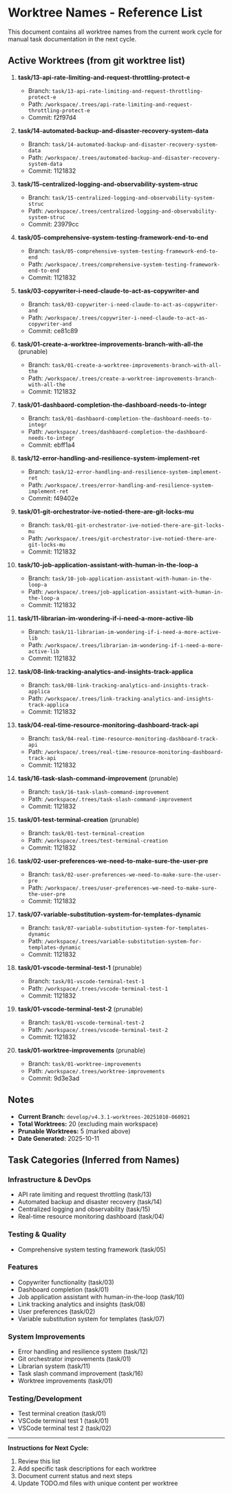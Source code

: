 # Worktree Names - Reference List

This document contains all worktree names from the current work cycle for manual task documentation in the next cycle.

## Active Worktrees (from git worktree list)

1. **task/13-api-rate-limiting-and-request-throttling-protect-e**
   - Branch: `task/13-api-rate-limiting-and-request-throttling-protect-e`
   - Path: `/workspace/.trees/api-rate-limiting-and-request-throttling-protect-e`
   - Commit: f2f97d4

2. **task/14-automated-backup-and-disaster-recovery-system-data**
   - Branch: `task/14-automated-backup-and-disaster-recovery-system-data`
   - Path: `/workspace/.trees/automated-backup-and-disaster-recovery-system-data`
   - Commit: 1121832

3. **task/15-centralized-logging-and-observability-system-struc**
   - Branch: `task/15-centralized-logging-and-observability-system-struc`
   - Path: `/workspace/.trees/centralized-logging-and-observability-system-struc`
   - Commit: 23979cc

4. **task/05-comprehensive-system-testing-framework-end-to-end**
   - Branch: `task/05-comprehensive-system-testing-framework-end-to-end`
   - Path: `/workspace/.trees/comprehensive-system-testing-framework-end-to-end`
   - Commit: 1121832

5. **task/03-copywriter-i-need-claude-to-act-as-copywriter-and**
   - Branch: `task/03-copywriter-i-need-claude-to-act-as-copywriter-and`
   - Path: `/workspace/.trees/copywriter-i-need-claude-to-act-as-copywriter-and`
   - Commit: ce81c89

6. **task/01-create-a-worktree-improvements-branch-with-all-the** (prunable)
   - Branch: `task/01-create-a-worktree-improvements-branch-with-all-the`
   - Path: `/workspace/.trees/create-a-worktree-improvements-branch-with-all-the`
   - Commit: 1121832

7. **task/01-dashbaord-completion-the-dashboard-needs-to-integr**
   - Branch: `task/01-dashbaord-completion-the-dashboard-needs-to-integr`
   - Path: `/workspace/.trees/dashbaord-completion-the-dashboard-needs-to-integr`
   - Commit: ebff1a4

8. **task/12-error-handling-and-resilience-system-implement-ret**
   - Branch: `task/12-error-handling-and-resilience-system-implement-ret`
   - Path: `/workspace/.trees/error-handling-and-resilience-system-implement-ret`
   - Commit: f49402e

9. **task/01-git-orchestrator-ive-notied-there-are-git-locks-mu**
   - Branch: `task/01-git-orchestrator-ive-notied-there-are-git-locks-mu`
   - Path: `/workspace/.trees/git-orchestrator-ive-notied-there-are-git-locks-mu`
   - Commit: 1121832

10. **task/10-job-application-assistant-with-human-in-the-loop-a**
    - Branch: `task/10-job-application-assistant-with-human-in-the-loop-a`
    - Path: `/workspace/.trees/job-application-assistant-with-human-in-the-loop-a`
    - Commit: 1121832

11. **task/11-librarian-im-wondering-if-i-need-a-more-active-lib**
    - Branch: `task/11-librarian-im-wondering-if-i-need-a-more-active-lib`
    - Path: `/workspace/.trees/librarian-im-wondering-if-i-need-a-more-active-lib`
    - Commit: 1121832

12. **task/08-link-tracking-analytics-and-insights-track-applica**
    - Branch: `task/08-link-tracking-analytics-and-insights-track-applica`
    - Path: `/workspace/.trees/link-tracking-analytics-and-insights-track-applica`
    - Commit: 1121832

13. **task/04-real-time-resource-monitoring-dashboard-track-api**
    - Branch: `task/04-real-time-resource-monitoring-dashboard-track-api`
    - Path: `/workspace/.trees/real-time-resource-monitoring-dashboard-track-api`
    - Commit: 1121832

14. **task/16-task-slash-command-improvement** (prunable)
    - Branch: `task/16-task-slash-command-improvement`
    - Path: `/workspace/.trees/task-slash-command-improvement`
    - Commit: 1121832

15. **task/01-test-terminal-creation** (prunable)
    - Branch: `task/01-test-terminal-creation`
    - Path: `/workspace/.trees/test-terminal-creation`
    - Commit: 1121832

16. **task/02-user-preferences-we-need-to-make-sure-the-user-pre**
    - Branch: `task/02-user-preferences-we-need-to-make-sure-the-user-pre`
    - Path: `/workspace/.trees/user-preferences-we-need-to-make-sure-the-user-pre`
    - Commit: 1121832

17. **task/07-variable-substitution-system-for-templates-dynamic**
    - Branch: `task/07-variable-substitution-system-for-templates-dynamic`
    - Path: `/workspace/.trees/variable-substitution-system-for-templates-dynamic`
    - Commit: 1121832

18. **task/01-vscode-terminal-test-1** (prunable)
    - Branch: `task/01-vscode-terminal-test-1`
    - Path: `/workspace/.trees/vscode-terminal-test-1`
    - Commit: 1121832

19. **task/01-vscode-terminal-test-2** (prunable)
    - Branch: `task/01-vscode-terminal-test-2`
    - Path: `/workspace/.trees/vscode-terminal-test-2`
    - Commit: 1121832

20. **task/01-worktree-improvements** (prunable)
    - Branch: `task/01-worktree-improvements`
    - Path: `/workspace/.trees/worktree-improvements`
    - Commit: 9d3e3ad

## Notes

- **Current Branch:** `develop/v4.3.1-worktrees-20251010-060921`
- **Total Worktrees:** 20 (excluding main workspace)
- **Prunable Worktrees:** 5 (marked above)
- **Date Generated:** 2025-10-11

## Task Categories (Inferred from Names)

### Infrastructure & DevOps
- API rate limiting and request throttling (task/13)
- Automated backup and disaster recovery (task/14)
- Centralized logging and observability (task/15)
- Real-time resource monitoring dashboard (task/04)

### Testing & Quality
- Comprehensive system testing framework (task/05)

### Features
- Copywriter functionality (task/03)
- Dashboard completion (task/01)
- Job application assistant with human-in-the-loop (task/10)
- Link tracking analytics and insights (task/08)
- User preferences (task/02)
- Variable substitution system for templates (task/07)

### System Improvements
- Error handling and resilience system (task/12)
- Git orchestrator improvements (task/01)
- Librarian system (task/11)
- Task slash command improvement (task/16)
- Worktree improvements (task/01)

### Testing/Development
- Test terminal creation (task/01)
- VSCode terminal test 1 (task/01)
- VSCode terminal test 2 (task/02)

---

**Instructions for Next Cycle:**
1. Review this list
2. Add specific task descriptions for each worktree
3. Document current status and next steps
4. Update TODO.md files with unique content per worktree
